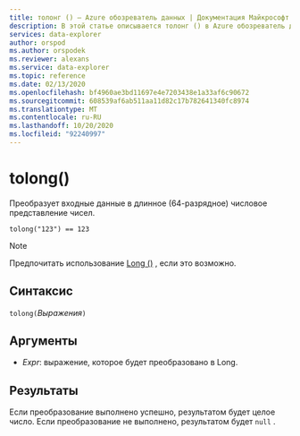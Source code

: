 ```yaml
---
title: толонг () — Azure обозреватель данных | Документация Майкрософт
description: В этой статье описывается толонг () в Azure обозреватель данных.
services: data-explorer
author: orspod
ms.author: orspodek
ms.reviewer: alexans
ms.service: data-explorer
ms.topic: reference
ms.date: 02/13/2020
ms.openlocfilehash: bf4960ae3bd11697e4e7203438e1a33af6c90672
ms.sourcegitcommit: 608539af6ab511aa11d82c17b782641340fc8974
ms.translationtype: MT
ms.contentlocale: ru-RU
ms.lasthandoff: 10/20/2020
ms.locfileid: "92240997"
---
```

# <a name="tolong"></a>tolong()

Преобразует входные данные в длинное (64-разрядное) числовое представление чисел.

```kusto
tolong("123") == 123
```

> [!NOTE]
> Предпочитать использование [Long ()](./scalar-data-types/long.md) , если это возможно.

## <a name="syntax"></a>Синтаксис

`tolong(`*Выражения*`)`

## <a name="arguments"></a>Аргументы

* *Expr*: выражение, которое будет преобразовано в Long. 

## <a name="returns"></a>Результаты

Если преобразование выполнено успешно, результатом будет целое число.
Если преобразование не выполнено, результатом будет `null` .
 